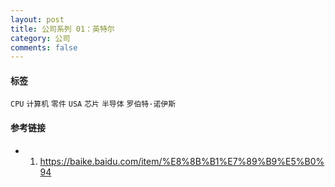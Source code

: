 ```yaml
---
layout: post
title: 公司系列 01：英特尔 
category: 公司
comments: false
---
```


#### 标签
 
 `CPU` `计算机` `零件` `USA` `芯片` `半导体`  `罗伯特·诺伊斯` 


#### 参考链接

* 1. <https://baike.baidu.com/item/%E8%8B%B1%E7%89%B9%E5%B0%94>
